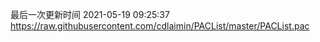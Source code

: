 最后一次更新时间 2021-05-19 09:25:37
https://raw.githubusercontent.com/cdlaimin/PACList/master/PACList.pac

